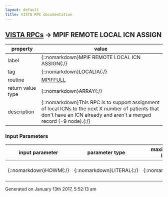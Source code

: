 ```yaml
---
layout: default
title: VISTA RPC documentation
---
```




## [VISTA RPCs](TableOfContent.md) &#8594; MPIF REMOTE LOCAL ICN ASSIGN 

 property | value 
--- | --- 
 label | {::nomarkdown}MPIF REMOTE LOCAL ICN ASSIGN{:/}
 tag | {::nomarkdown}LOCALIA{:/}
 routine | [MPIFFULL](http://code.osehra.org/dox/Routine_MPIFFULL_source.html)
 return value type | {::nomarkdown}ARRAY{:/}
 description | {::nomarkdown}This RPC is to support assignment of local ICNs to the next X number of patients that don't have an ICN already and aren't a merged record (-9 node).{:/}

### Input Parameters

| input parameter | parameter type | maximum data length | required | description | 
| --- | --- | --- | --- | --- | 
| {::nomarkdown}HOWM{:/} | {::nomarkdown}LITERAL{:/} | {::nomarkdown}32{:/} | {::nomarkdown}true{:/} | {::nomarkdown}Number of patients to get a local ICN assigned{:/} | 




 Generated on January 13th 2017, 5:52:13 am